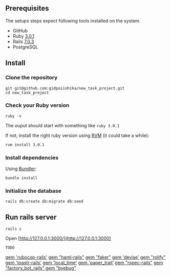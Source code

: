 ## Prerequisites

The setups steps expect following tools installed on the system.

- GitHub
- Ruby [3.0.1](https://github.com/gidpoiiohika/new_task_project/blob/master/Gemfile#L4)
- Rails [7.0.3](https://github.com/gidpoiiohika/new_task_project/blob/master/Gemfile#L6)
- PostgreSQL 

## Install

### Clone the repository

```shell
git git@github.com:gidpoiiohika/new_task_project.git
cd new_task_project
```

### Check your Ruby version

```shell
ruby -v
```

The ouput should start with something like `ruby 3.0.1`

If not, install the right ruby version using [RVM](https://rvm.io/rvm/install#installing-rvm) (it could take a while):

```shell
rvm install 3.0.1
```

### Install dependencies

Using [Bundler](https://github.com/bundler/bundler):

```shell
bundle install
```
### Initialize the database

```shell
rails db:create db:migrate db:seed
```

## Run rails server

```shell
rails s
```

Open [http://127.0.0.1:3000/](http://127.0.0.1:3000)

```
TODO
```

[gem 'rubocop-rails'](https://github.com/rubocop/rubocop-rails)
[gem "haml-rails"](https://github.com/haml/haml-rails)
[gem "faker"](https://github.com/faker-ruby/faker)
[gem 'devise'](https://github.com/heartcombo/devise)
[gem "rolify"](https://github.com/RolifyCommunity/rolify)
[gem 'toastr-rails'](https://github.com/CodeSeven/toastr)
[gem 'local_time'](https://github.com/basecamp/local_time)
[gem 'paper_trail'](https://github.com/paper-trail-gem/paper_trail)
[gem "rspec-rails"](https://github.com/rspec/rspec-rails)
[gem "factory_bot_rails" ](https://github.com/thoughtbot/factory_bot_rails)
[gem "byebug"](https://github.com/deivid-rodriguez/byebug)


